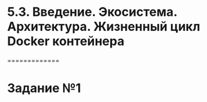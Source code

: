 # 5.3. Введение. Экосистема. Архитектура. Жизненный цикл Docker контейнера
=============

# Задание №1
